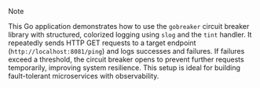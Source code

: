 > [!NOTE]
> This Go application demonstrates how to use the `gobreaker` circuit breaker library with structured, colorized logging using `slog` and the `tint` handler. It repeatedly sends HTTP GET requests to a target endpoint (`http://localhost:8081/ping`) and logs successes and failures. If failures exceed a threshold, the circuit breaker opens to prevent further requests temporarily, improving system resilience. This setup is ideal for building fault-tolerant microservices with observability.
